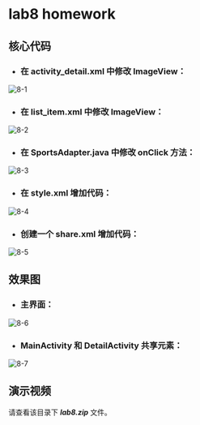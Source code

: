 # lab8 homework
>
## 核心代码
>
- ### 在 activity_detail.xml 中修改 ImageView：
![8-1](https://github.com/IVY-1999/android_1813066/blob/main/image/lab8/8-1.png)
>
- ### 在 list_item.xml 中修改 ImageView：
![8-2](https://github.com/IVY-1999/android_1813066/blob/main/image/lab8/8-2.png)
>
- ### 在 SportsAdapter.java 中修改 onClick 方法：
![8-3](https://github.com/IVY-1999/android_1813066/blob/main/image/lab8/8-3.png)
>
- ### 在 style.xml 增加代码：
![8-4](https://github.com/IVY-1999/android_1813066/blob/main/image/lab8/8-4.png)
>
- ### 创建一个 share.xml 增加代码：
![8-5](https://github.com/IVY-1999/android_1813066/blob/main/image/lab8/8-5.png)
>
## 效果图
>
- ### 主界面：
![8-6](https://github.com/IVY-1999/android_1813066/blob/main/image/lab8/8-6.png)
>
- ### MainActivity 和 DetailActivity 共享元素：
![8-7](https://github.com/IVY-1999/android_1813066/blob/main/image/lab8/8-7.png)
>
## 演示视频
请查看该目录下 ***lab8.zip*** 文件。
